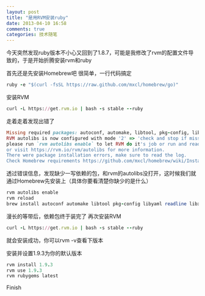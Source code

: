 ```yaml
---
layout: post
title: "是用RVM安装ruby"
date: 2013-04-10 16:58
comments: true
categories: 技术随笔
---
```


今天突然发现ruby版本不小心又回到了1.8.7，可能是我修改了rvm的配置文件导致的，于是开始折腾安装rvm和ruby

首先还是先安装Homebrew吧
很简单，一行代码搞定

```ruby
ruby -e "$(curl -fsSL https://raw.github.com/mxcl/homebrew/go)"
```

安装RVM
```ruby
curl -L https://get.rvm.io | bash -s stable --ruby
```

走着走着发现出错了
```ruby
Missing required packages: autoconf, automake, libtool, pkg-config, libyaml, readline, libxml2, libxslt, libksba, openssl, sqlite.
RVM autolibs is now configured with mode '2' => 'check and stop if missing',
please run `rvm autolibs enable` to let RVM do it's job or run and read `rvm autolibs [help]`
or visit https://rvm.io/rvm/autolibs for more information.
There were package installation errors, make sure to read the log.
Check Homebrew requirements https://github.com/mxcl/homebrew/wiki/Installation
```

透过错误信息，发现缺少一写依赖的包，和rvm的autolibs没打开，这时候我们就通过Homebrew先安装上（具体你要看清楚你缺少的是什么）
```ruby
rvm autolibs enable
rvm reload
brew install autoconf automake libtool pkg-config libyaml readline libxml2 libxslt libksba openssl sqlite
```

漫长的等带后，依赖包终于装完了
再次安装RVM

```ruby
curl -L https://get.rvm.io | bash -s stable --ruby
```

就会安装成功，你可以rvm -v查看下版本


安装并设置1.9.3为你的默认版本
```ruby
rvm install 1.9.3
rvm use 1.9.3
rvm rubygems latest
```

Finish

